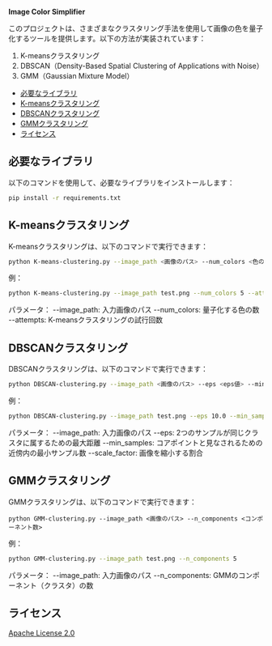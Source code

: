 **Image Color Simplifier**

このプロジェクトは、さまざまなクラスタリング手法を使用して画像の色を量子化するツールを提供します。以下の方法が実装されています：

1. K-meansクラスタリング
2. DBSCAN（Density-Based Spatial Clustering of Applications with Noise）
3. GMM（Gaussian Mixture Model）

<!-- TOC -->
  * [必要なライブラリ](#必要なライブラリ)
  * [K-meansクラスタリング](#k-meansクラスタリング)
  * [DBSCANクラスタリング](#dbscanクラスタリング)
  * [GMMクラスタリング](#gmmクラスタリング)
  * [ライセンス](#ライセンス)
<!-- TOC -->

## 必要なライブラリ

以下のコマンドを使用して、必要なライブラリをインストールします：

```sh
pip install -r requirements.txt
```

## K-meansクラスタリング
K-meansクラスタリングは、以下のコマンドで実行できます：

```sh
python K-means-clustering.py --image_path <画像のパス> --num_colors <色の数> --attempts <試行回数>
```
例：
```sh
python K-means-clustering.py --image_path test.png --num_colors 5 --attempts 10
```
パラメータ：
--image_path: 入力画像のパス
--num_colors: 量子化する色の数
--attempts: K-meansクラスタリングの試行回数

## DBSCANクラスタリング
DBSCANクラスタリングは、以下のコマンドで実行できます：

```sh
python DBSCAN-clustering.py --image_path <画像のパス> --eps <eps値> --min_samples <最小サンプル数> --scale_factor <縮小率>

```
例：
```sh
python DBSCAN-clustering.py --image_path test.png --eps 10.0 --min_samples 10 --scale_factor 0.5
```

パラメータ：
--image_path: 入力画像のパス
--eps: 2つのサンプルが同じクラスタに属するための最大距離
--min_samples: コアポイントと見なされるための近傍内の最小サンプル数
--scale_factor: 画像を縮小する割合

## GMMクラスタリング
GMMクラスタリングは、以下のコマンドで実行できます：

```shell
python GMM-clustering.py --image_path <画像のパス> --n_components <コンポーネント数>

```

例：
```sh
python GMM-clustering.py --image_path test.png --n_components 5
```
パラメータ：
--image_path: 入力画像のパス
--n_components: GMMのコンポーネント（クラスタ）の数

## ライセンス
[Apache License 2.0](LICENSE)